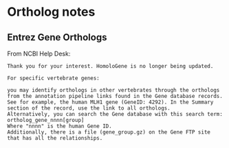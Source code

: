 # Ortholog notes


## Entrez Gene Orthologs

From NCBI Help Desk:

    Thank you for your interest. HomoloGene is no longer being updated.

    For specific vertebrate genes:

    you may identify orthologs in other vertebrates through the orthologs from the annotation pipeline links found in the Gene database records. See for example, the human MLH1 gene (GeneID: 4292). In the Summary section of the record, use the link to all orthologs.
    Alternatively, you can search the Gene database with this search term:
    ortholog_gene_nnnn[group]
    Where "nnnn" is the human Gene ID.
    Additionally, there is a file (gene_group.gz) on the Gene FTP site that has all the relationships.
